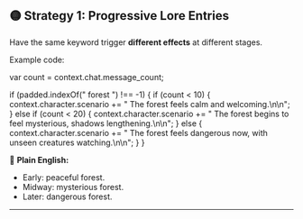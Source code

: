 ## 🟡 Strategy 1: Progressive Lore Entries

Have the same keyword trigger **different effects** at different stages.

Example code:

var count = context.chat.message\_count;

if (padded.indexOf(" forest ") !== -1) {
if (count < 10) {
context.character.scenario += " The forest feels calm and welcoming.\n\n";
} else if (count < 20) {
context.character.scenario += " The forest begins to feel mysterious, shadows lengthening.\n\n";
} else {
context.character.scenario += " The forest feels dangerous now, with unseen creatures watching.\n\n";
}
}

📖 **Plain English:**

* Early: peaceful forest.
* Midway: mysterious forest.
* Later: dangerous forest.

---
